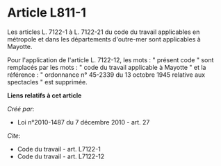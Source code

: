 # Article L811-1

Les articles L. 7122-1 à L. 7122-21 du code du travail applicables en métropole et dans les départements d'outre-mer sont
applicables à Mayotte. 

Pour l'application de l'article L. 7122-12, les mots : " présent code " sont remplacés par les mots : " code du travail
applicable à Mayotte " et la référence : " ordonnance n° 45-2339 du 13 octobre 1945 relative aux spectacles " est supprimée.

**Liens relatifs à cet article**

_Créé par_:

  - Loi n°2010-1487 du 7 décembre 2010 - art. 27

_Cite_:

  - Code du travail - art. L7122-1
  - Code du travail - art. L7122-12
